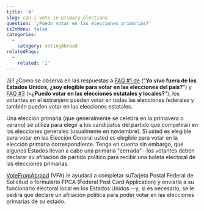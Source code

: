 ```yaml
---
title: '4'
slug: can-i-vote-in-primary-elections
question: '¿Puedo votar en las elecciones primarias?'
isInMenu: false
categories:
  - 
    category: votingAbroad
relatedFaqs:
  - 
    related: '1'
---
```

¡Sí! ¿Como se observa en las respuestas a [FAQ #1 de](/faqs/1) ("**Yo vivo fuera de los Estados Unidos, ¿soy elegible para votar en las elecciones del país?**") y [FAQ #3](/faqs/3) («**¿Puedo votar en las elecciones estatales y locales?**"), los votantes en el extranjero pueden votar en todas las elecciones federales y también pueden votar en las elecciones estatales.

Una elección primaria (que generalmente se celebra en la primavera o verano) se utiliza para elegir a los candidatos del partido que competirán en las elecciones generales (usualmente en noviembre). Si usted es elegible para votar en las Elección General usted es elegible para votar en la elección primaria correspondiente. Tenga en cuenta sin embargo, que algunos Estados llevan a cabo una primaria "cerrada"--los votantes deben declarar su afiliación de partido político para recibir una boleta electoral de las elecciones primarias.

[VoteFromAbroad](/) (VFA) le ayudará a completar suTarjeta Postal Federal de Solicitud o formulario FPCA (Federal Post Card Application) y enviarla a su funcionario electoral local en los Estados Unidos --y, si es necesario, se le pedirá que declare un afiliación política para poder votar en las elecciones primarias de su estado.